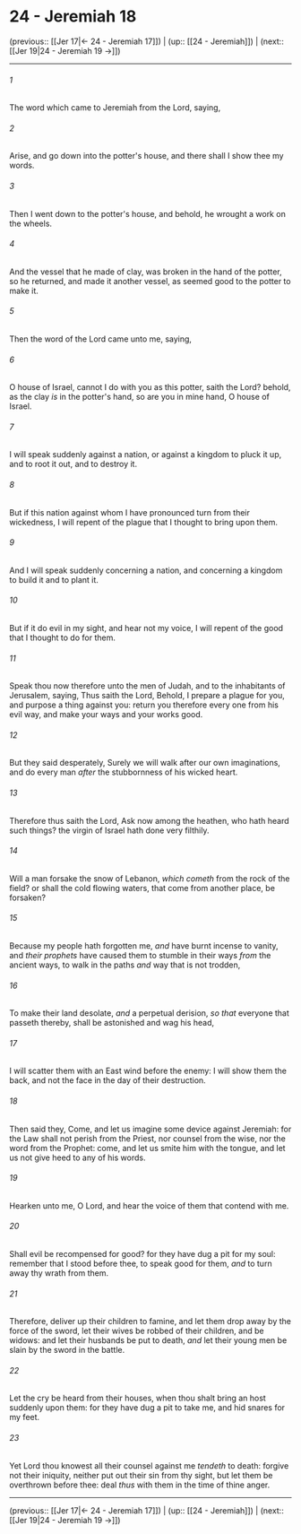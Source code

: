 # 24 - Jeremiah 18

(previous:: [[Jer 17|← 24 - Jeremiah 17]]) | (up:: [[24 - Jeremiah]]) | (next:: [[Jer 19|24 - Jeremiah 19 →]])

***


###### 1 
The word which came to Jeremiah from the Lord, saying, 

###### 2 
Arise, and go down into the potter's house, and there shall I show thee my words. 

###### 3 
Then I went down to the potter's house, and behold, he wrought a work on the wheels. 

###### 4 
And the vessel that he made of clay, was broken in the hand of the potter, so he returned, and made it another vessel, as seemed good to the potter to make it. 

###### 5 
Then the word of the Lord came unto me, saying, 

###### 6 
O house of Israel, cannot I do with you as this potter, saith the Lord? behold, as the clay _is_ in the potter's hand, so are you in mine hand, O house of Israel. 

###### 7 
I will speak suddenly against a nation, or against a kingdom to pluck it up, and to root it out, and to destroy it. 

###### 8 
But if this nation against whom I have pronounced turn from their wickedness, I will repent of the plague that I thought to bring upon them. 

###### 9 
And I will speak suddenly concerning a nation, and concerning a kingdom to build it and to plant it. 

###### 10 
But if it do evil in my sight, and hear not my voice, I will repent of the good that I thought to do for them. 

###### 11 
Speak thou now therefore unto the men of Judah, and to the inhabitants of Jerusalem, saying, Thus saith the Lord, Behold, I prepare a plague for you, and purpose a thing against you: return you therefore every one from his evil way, and make your ways and your works good. 

###### 12 
But they said desperately, Surely we will walk after our own imaginations, and do every man _after_ the stubbornness of his wicked heart. 

###### 13 
Therefore thus saith the Lord, Ask now among the heathen, who hath heard such things? the virgin of Israel hath done very filthily. 

###### 14 
Will a man forsake the snow of Lebanon, _which cometh_ from the rock of the field? or shall the cold flowing waters, that come from another place, be forsaken? 

###### 15 
Because my people hath forgotten me, _and_ have burnt incense to vanity, and _their prophets_ have caused them to stumble in their ways _from_ the ancient ways, to walk in the paths _and_ way that is not trodden, 

###### 16 
To make their land desolate, _and_ a perpetual derision, _so that_ everyone that passeth thereby, shall be astonished and wag his head, 

###### 17 
I will scatter them with an East wind before the enemy: I will show them the back, and not the face in the day of their destruction. 

###### 18 
Then said they, Come, and let us imagine some device against Jeremiah: for the Law shall not perish from the Priest, nor counsel from the wise, nor the word from the Prophet: come, and let us smite him with the tongue, and let us not give heed to any of his words. 

###### 19 
Hearken unto me, O Lord, and hear the voice of them that contend with me. 

###### 20 
Shall evil be recompensed for good? for they have dug a pit for my soul: remember that I stood before thee, to speak good for them, _and_ to turn away thy wrath from them. 

###### 21 
Therefore, deliver up their children to famine, and let them drop away by the force of the sword, let their wives be robbed of their children, and be widows: and let their husbands be put to death, _and_ let their young men be slain by the sword in the battle. 

###### 22 
Let the cry be heard from their houses, when thou shalt bring an host suddenly upon them: for they have dug a pit to take me, and hid snares for my feet. 

###### 23 
Yet Lord thou knowest all their counsel against me _tendeth_ to death: forgive not their iniquity, neither put out their sin from thy sight, but let them be overthrown before thee: deal _thus_ with them in the time of thine anger.

***

(previous:: [[Jer 17|← 24 - Jeremiah 17]]) | (up:: [[24 - Jeremiah]]) | (next:: [[Jer 19|24 - Jeremiah 19 →]])
